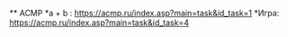 ** ACMP
*a + b : https://acmp.ru/index.asp?main=task&id_task=1
*Игра: https://acmp.ru/index.asp?main=task&id_task=4
